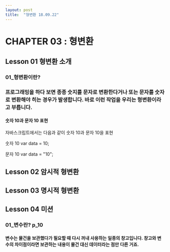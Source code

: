 ```yaml
---
layout: post
title:  "형변환 18.09.22"
---
```


CHAPTER 03 : 형변환
=============

Lesson 01 형변환 소개
-------------

### 01_형변환이란?

### 프로그래밍을 하다 보면 종종 숫지를 문자로 변환한다거나 또는 문자를 숫자로 변환해야 히는 경우가 발생합니다. 바로 이런 작업을 우리는 형변환이라고 부릅니다.

#### 숫자 10과 문자 10 표현

자바스크립트에서는 다음과 같이 숫자 10과 문자 10을 표현

숫자 10
var data = 10;

문자 10
var data = "10";





Lesson 02 암시적 형변환
-------------

Lesson 03 명시적 형변환
-------------

Lesson 04 미션
-------------

### 01_변수란?  p_10

#### 변수는 물건을 보관했다가 필요할 때 다시 꺼내 사용하는 일종의 창고입니다. 창고와 변수의 차이점이라면 보관하는 내용이 물건 대신 데이터라는 점만 다른 거죠.

